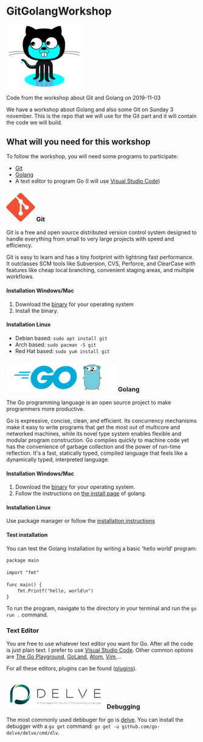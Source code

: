 # GitGolangWorkshop

<img src="https://github.com/Brixel/GitGolangWorkshop/raw/master/.github/git-go.png" alt="Golang Github image" width="200" />

Code from the workshop about Git and Golang on 2019-11-03

We have a workshop about Golang and also some Git on Sunday 3 november.
This is the repo that we will use for the Git part and it will contain the code we will build.

## What will you need for this workshop

To follow the workshop, you will need some programs to participate:

- [Git](https://git-scm.com/downloads)
- [Golang](https://golang.org/dl/)
- A text editor to program Go (I will use [Visual Studio Code](https://code.visualstudio.com/download))

### <img src="https://github.com/Brixel/GitGolangWorkshop/raw/master/.github/git.png" alt="Golang Github image" height="75" /> Git 

Git is a free and open source distributed version control system designed to handle everything from
small to very large projects with speed and efficiency.

Git is easy to learn and has a tiny footprint with lightning fast performance. It outclasses SCM tools
like Subversion, CVS, Perforce, and ClearCase with features like cheap local branching, convenient
staging areas, and multiple workflows.

#### Installation Windows/Mac

1. Download the [binary](https://git-scm.com/downloads) for your operating system
2. Install the binary.

#### Installation Linux

- Debian based: `sudo apt install git`
- Arch based: `sudo pacman -S git`
- Red Hat based: `sudo yum install git`



### <img src="https://github.com/Brixel/GitGolangWorkshop/raw/master/.github/golang-gopher.png" alt="Golang image" height="75" /> Golang

The Go programming language is an open source project to make programmers more productive.

Go is expressive, concise, clean, and efficient. Its concurrency mechanisms make it easy to write
programs that get the most out of multicore and networked machines, while its novel type system
enables flexible and modular program construction. Go compiles quickly to machine code yet has
the convenience of garbage collection and the power of run-time reflection. It's a fast, statically
typed, compiled language that feels like a dynamically typed, interpreted language.

#### Installation Windows/Mac

1. Download the [binary](https://golang.org/dl/) for your operating system.
2. Follow the instructions on [the install page](https://golang.org/doc/install) of golang.

#### Installation Linux

Use package manager or follow the [installation instructions](https://golang.org/doc/install)

#### Test installation

You can test the Golang installation by writing a basic 'hello world' program:

``` golang
package main

import "fmt"

func main() {
    fmt.Printf("hello, world\n")
}
```

To run the program, navigate to the directory in your terminal and run the `go run .` command.

### Text Editor

You are free to use whatever text editor you want for Go. After all the code is just plain text.
I prefer to use [Visual Studio Code](https://code.visualstudio.com/). Other common options are
[The Go Playground](https://play.golang.org/), [GoLand](https://www.jetbrains.com/go/),
[Atom](https://ide.atom.io/), [Vim](https://www.vim.org/),...

For all these editors, plugins can be found ([plugins](https://golang.org/doc/editors.html)).

### <img src="https://github.com/Brixel/GitGolangWorkshop/raw/master/.github/delve.png" alt="Golang Github image" height="75" /> Debugging

The most commonly used debbuger for go is [delve](https://github.com/go-delve/delve). You can
install the debugger with a `go get` command: `go get -u github.com/go-delve/delve/cmd/dlv`.
